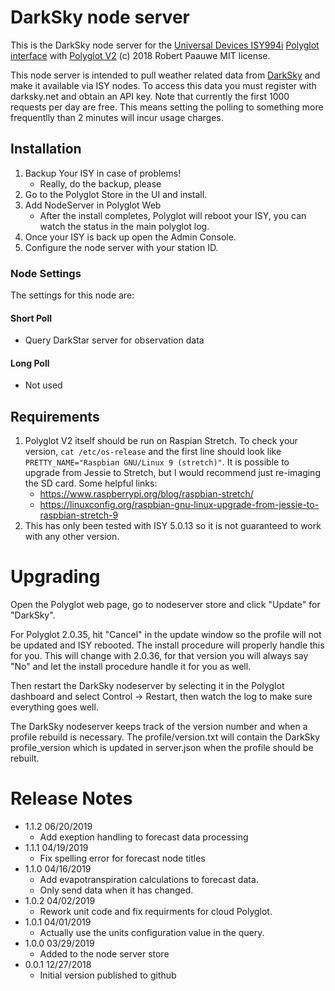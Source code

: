 
# DarkSky node server

This is the DarkSky node server for the [Universal Devices ISY994i](https://www.universal-devices.com/residential/ISY) [Polyglot interface](http://www.universal-devices.com/developers/polyglot/docs/) with  [Polyglot V2](https://github.com/Einstein42/udi-polyglotv2)
(c) 2018 Robert Paauwe
MIT license.

This node server is intended to pull weather related data from [DarkSky](http://www.darksky.net/) and make it available via ISY nodes. To access this data you must register with darksky.net and obtain an API key. Note that currently the first 1000 requests per day are free. This means setting the polling to something more frequentlly than 2 minutes will incur usage charges.

## Installation

1. Backup Your ISY in case of problems!
   * Really, do the backup, please
2. Go to the Polyglot Store in the UI and install.
3. Add NodeServer in Polyglot Web
   * After the install completes, Polyglot will reboot your ISY, you can watch the status in the main polyglot log.
4. Once your ISY is back up open the Admin Console.
5. Configure the node server with your station ID.

### Node Settings
The settings for this node are:

#### Short Poll
   * Query DarkStar server for observation data
#### Long Poll
   * Not used


## Requirements

1. Polyglot V2 itself should be run on Raspian Stretch.
  To check your version, ```cat /etc/os-release``` and the first line should look like
  ```PRETTY_NAME="Raspbian GNU/Linux 9 (stretch)"```. It is possible to upgrade from Jessie to
  Stretch, but I would recommend just re-imaging the SD card.  Some helpful links:
   * https://www.raspberrypi.org/blog/raspbian-stretch/
   * https://linuxconfig.org/raspbian-gnu-linux-upgrade-from-jessie-to-raspbian-stretch-9
2. This has only been tested with ISY 5.0.13 so it is not guaranteed to work with any other version.

# Upgrading

Open the Polyglot web page, go to nodeserver store and click "Update" for "DarkSky".

For Polyglot 2.0.35, hit "Cancel" in the update window so the profile will not be updated and ISY rebooted.  The install procedure will properly handle this for you.  This will change with 2.0.36, for that version you will always say "No" and let the install procedure handle it for you as well.

Then restart the DarkSky nodeserver by selecting it in the Polyglot dashboard and select Control -> Restart, then watch the log to make sure everything goes well.

The DarkSky nodeserver keeps track of the version number and when a profile rebuild is necessary.  The profile/version.txt will contain the DarkSky profile_version which is updated in server.json when the profile should be rebuilt.

# Release Notes

- 1.1.2 06/20/2019
   - Add exeption handling to forecast data processing
- 1.1.1 04/19/2019
   - Fix spelling error for forecast node titles
- 1.1.0 04/16/2019
   - Add evapotranspiration calculations to forecast data.
   - Only send data when it has changed.
- 1.0.2 04/02/2019
   - Rework unit code and fix requirments for cloud Polyglot.
- 1.0.1 04/01/2019
   - Actually use the units configuration value in the query.
- 1.0.0 03/29/2019
   - Added to the node server store
- 0.0.1 12/27/2018
   - Initial version published to github
